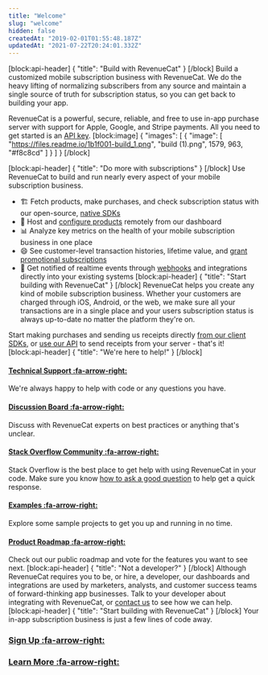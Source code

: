 ```yaml
---
title: "Welcome"
slug: "welcome"
hidden: false
createdAt: "2019-02-01T01:55:48.187Z"
updatedAt: "2021-07-22T20:24:01.332Z"
---
```

[block:api-header]
{
  "title": "Build with RevenueCat"
}
[/block]
Build a customized mobile subscription business with RevenueCat. We do the heavy lifting of normalizing subscribers from any source and maintain a single source of truth for subscription status, so you can get back to building your app.

RevenueCat is a powerful, secure, reliable, and free to use in-app purchase server with support for Apple, Google, and Stripe payments. All you need to get started is an [API key](https://app.revenuecat.com/signup). 
[block:image]
{
  "images": [
    {
      "image": [
        "https://files.readme.io/1b1f001-build_1.png",
        "build (1).png",
        1579,
        963,
        "#f8c8cd"
      ]
    }
  ]
}
[/block]

[block:api-header]
{
  "title": "Do more with subscriptions"
}
[/block]
Use RevenueCat to build and run nearly every aspect of your mobile subscription business.


  * 🏗 Fetch products, make purchases, and check subscription status with our open-source, [native SDKs](doc:installation) 
  * 🛒 Host and [configure products](doc:entitlements) remotely from our dashboard  
  * 📊 Analyze key metrics on the health of your mobile subscription business in one place  
  * 😄 See customer-level transaction histories, lifetime value, and [grant promotional subscriptions](doc:customers)
  * 🔀 Get notified of realtime events through [webhooks](doc:webhooks) and integrations directly into your existing systems 
[block:api-header]
{
  "title": "Start building with RevenueCat"
}
[/block]
RevenueCat helps you create any kind of mobile subscription business. Whether your customers are charged through iOS, Android, or the web, we make sure all your transactions are in a single place and your users subscription status is always up-to-date no matter the platform they're on.

Start making purchases and sending us receipts directly [from our client SDKs](doc:getting-started-1), or [use our API](https://docs.revenuecat.com/reference) to send receipts from your server - that's it!
[block:api-header]
{
  "title": "We're here to help!"
}
[/block]
#### **[Technical Support :fa-arrow-right:](https://www.revenuecat.com/support)**
We're always happy to help with code or any questions you have.

#### **[Discussion Board :fa-arrow-right:](https://community.revenuecat.com)**
Discuss with RevenueCat experts on best practices or anything that's unclear. 

#### **[Stack Overflow Community :fa-arrow-right:](https://stackoverflow.com/questions/tagged/revenuecat)**
Stack Overflow is the best place to get help with using RevenueCat in your code. Make sure you know [how to ask a good question](http://stackoverflow.com/help/how-to-ask) to help get a quick response.

#### **[Examples :fa-arrow-right:](doc:sample-apps)**
Explore some sample projects to get you up and running in no time.

#### **[Product Roadmap :fa-arrow-right:](https://trello.com/b/RZRnWRbI/revenuecat-product-roadmap)**
Check out our public roadmap and vote for the features you want to see next.
[block:api-header]
{
  "title": "Not a developer?"
}
[/block]
Although RevenueCat requires you to be, or hire, a developer, our dashboards and integrations are used by marketers, analysts, and customer success teams of forward-thinking app businesses. Talk to your developer about integrating with RevenueCat, or [contact us](https://www.revenuecat.com/contact) to see how we can help.
[block:api-header]
{
  "title": "Start building with RevenueCat"
}
[/block]
Your in-app subscription business is just a few lines of code away.

### **[Sign Up :fa-arrow-right:](https://app.revenuecat.com/signup)**

### **[Learn More :fa-arrow-right:](doc:getting-started-1)**